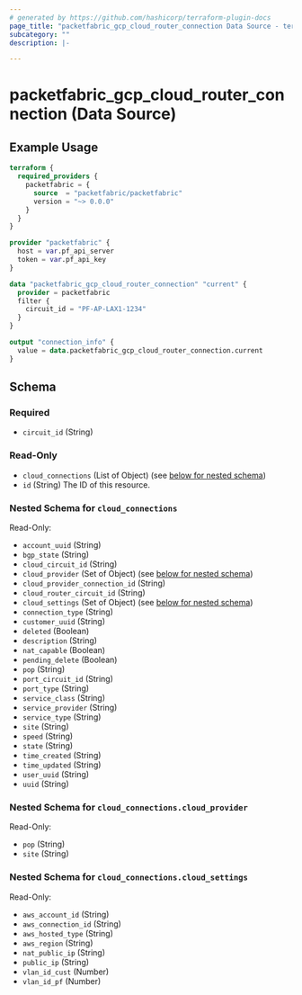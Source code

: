 ```yaml
---
# generated by https://github.com/hashicorp/terraform-plugin-docs
page_title: "packetfabric_gcp_cloud_router_connection Data Source - terraform-provider-packetfabric"
subcategory: ""
description: |-

---
```


# packetfabric_gcp_cloud_router_connection (Data Source)

## Example Usage

```terraform
terraform {
  required_providers {
    packetfabric = {
      source  = "packetfabric/packetfabric"
      version = "~> 0.0.0"
    }
  }
}

provider "packetfabric" {
  host = var.pf_api_server
  token = var.pf_api_key
}

data "packetfabric_gcp_cloud_router_connection" "current" {
  provider = packetfabric
  filter {
  	circuit_id = "PF-AP-LAX1-1234"
  }
}

output "connection_info" {
  value = data.packetfabric_gcp_cloud_router_connection.current
}
```

## Schema

### Required

- `circuit_id` (String)

### Read-Only

- `cloud_connections` (List of Object) (see [below for nested schema](#nestedatt--cloud_connections))
- `id` (String) The ID of this resource.

<a id="nestedatt--cloud_connections"></a>
### Nested Schema for `cloud_connections`

Read-Only:

- `account_uuid` (String)
- `bgp_state` (String)
- `cloud_circuit_id` (String)
- `cloud_provider` (Set of Object) (see [below for nested schema](#nestedobjatt--cloud_connections--cloud_provider))
- `cloud_provider_connection_id` (String)
- `cloud_router_circuit_id` (String)
- `cloud_settings` (Set of Object) (see [below for nested schema](#nestedobjatt--cloud_connections--cloud_settings))
- `connection_type` (String)
- `customer_uuid` (String)
- `deleted` (Boolean)
- `description` (String)
- `nat_capable` (Boolean)
- `pending_delete` (Boolean)
- `pop` (String)
- `port_circuit_id` (String)
- `port_type` (String)
- `service_class` (String)
- `service_provider` (String)
- `service_type` (String)
- `site` (String)
- `speed` (String)
- `state` (String)
- `time_created` (String)
- `time_updated` (String)
- `user_uuid` (String)
- `uuid` (String)

<a id="nestedobjatt--cloud_connections--cloud_provider"></a>
### Nested Schema for `cloud_connections.cloud_provider`

Read-Only:

- `pop` (String)
- `site` (String)


<a id="nestedobjatt--cloud_connections--cloud_settings"></a>
### Nested Schema for `cloud_connections.cloud_settings`

Read-Only:

- `aws_account_id` (String)
- `aws_connection_id` (String)
- `aws_hosted_type` (String)
- `aws_region` (String)
- `nat_public_ip` (String)
- `public_ip` (String)
- `vlan_id_cust` (Number)
- `vlan_id_pf` (Number)
